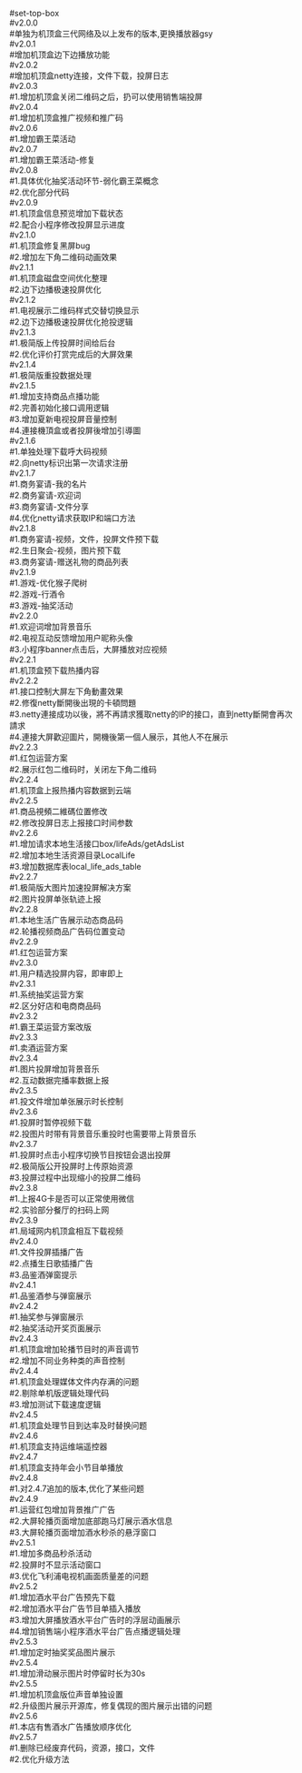 #set-top-box</br>
#v2.0.0</br>
#单独为机顶盒三代网络及以上发布的版本,更换播放器gsy</br>
#v2.0.1</br>
#增加机顶盒边下边播放功能</br>
#v2.0.2</br>
#增加机顶盒netty连接，文件下载，投屏日志</br>
#v2.0.3</br>
#1.增加机顶盒关闭二维码之后，扔可以使用销售端投屏</br>
#v2.0.4</br>
#1.增加机顶盒推广视频和推广码</br>
#v2.0.6</br>
#1.增加霸王菜活动</br>
#v2.0.7</br>
#1.增加霸王菜活动-修复</br>
#v2.0.8</br>
#1.具体优化抽奖活动环节-弱化霸王菜概念</br>
#2.优化部分代码</br>
#v2.0.9</br>
#1.机顶盒信息预览增加下载状态</br>
#2.配合小程序修改投屏显示进度</br>
#v2.1.0</br>
#1.机顶盒修复黑屏bug</br>
#2.增加左下角二维码动画效果</br>
#v2.1.1</br>
#1.机顶盒磁盘空间优化整理</br>
#2.边下边播极速投屏优化</br>
#v2.1.2</br>
#1.电视展示二维码样式交替切换显示</br>
#2.边下边播极速投屏优化抢投逻辑</br>
#v2.1.3</br>
#1.极简版上传投屏时间给后台</br>
#2.优化评价打赏完成后的大屏效果</br>
#v2.1.4</br>
#1.极简版重投数据处理</br>
#v2.1.5</br>
#1.增加支持商品点播功能</br>
#2.完善初始化接口调用逻辑</br>
#3.增加夏新电视投屏音量控制</br>
#4.連接機頂盒或者投屏後增加引導圖</br>
#v2.1.6</br>
#1.单独处理下载呼大码视频</br>
#2.向netty标识出第一次请求注册</br>
#v2.1.7</br>
#1.商务宴请-我的名片</br>
#2.商务宴请-欢迎词</br>
#3.商务宴请-文件分享</br>
#4.优化netty请求获取IP和端口方法<br>
#v2.1.8</br>
#1.商务宴请-视频，文件，投屏文件预下载</br>
#2.生日聚会-视频，图片预下载</br>
#3.商务宴请-赠送礼物的商品列表<br>
#v2.1.9</br>
#1.游戏-优化猴子爬树</br>
#2.游戏-行酒令</br>
#3.游戏-抽奖活动<br>
#v2.2.0</br>
#1.欢迎词增加背景音乐</br>
#2.电视互动反馈增加用户昵称头像</br>
#3.小程序banner点击后，大屏播放对应视频</br>
#v2.2.1</br>
#1.机顶盒预下载热播内容</br>
#v2.2.2</br>
#1.接口控制大屏左下角動畫效果</br>
#2.修復netty斷開後出現的卡頓問題</br>
#3.netty連接成功以後，將不再請求獲取netty的IP的接口，直到netty斷開會再次請求</br>
#4.連接大屏歡迎圖片，開機後第一個人展示，其他人不在展示</br>
#v2.2.3</br>
#1.红包运营方案</br>
#2.展示红包二维码时，关闭左下角二维码</br>
#v2.2.4</br>
#1.机顶盒上报热播内容数据到云端</br>
#v2.2.5</br>
#1.商品視頻二維碼位置修改</br>
#2.修改投屏日志上报接口时间参数</br>
#v2.2.6</br>
#1.增加请求本地生活接口box/lifeAds/getAdsList</br>
#2.增加本地生活资源目录LocalLife</br>
#3.增加数据库表local_life_ads_table</br>
#v2.2.7</br>
#1.极简版大图片加速投屏解决方案</br>
#2.图片投屏单张轨迹上报</br>
#v2.2.8</br>
#1.本地生活广告展示动态商品码</br>
#2.轮播视频商品广告码位置变动</br>
#v2.2.9</br>
#1.红包运营方案</br>
#v2.3.0</br>
#1.用户精选投屏内容，即审即上</br>
#v2.3.1</br>
#1.系统抽奖运营方案</br>
#2.区分好店和电商商品码</br>
#v2.3.2</br>
#1.霸王菜运营方案改版</br>
#v2.3.3</br>
#1.卖酒运营方案</br>
#v2.3.4</br>
#1.图片投屏增加背景音乐</br>
#2.互动数据完播率数据上报</br>
#v2.3.5</br>
#1.投文件增加单张展示时长控制</br>
#v2.3.6</br>
#1.投屏时暂停视频下载</br>
#2.投图片时带有背景音乐重投时也需要带上背景音乐</br>
#v2.3.7</br>
#1.投屏时点击小程序切换节目按钮会退出投屏</br>
#2.极简版公开投屏时上传原始资源</br>
#3.投屏过程中出现缩小的投屏二维码</br>
#v2.3.8</br>
#1.上报4G卡是否可以正常使用微信</br>
#2.实验部分餐厅的扫码上网</br>
#v2.3.9</br>
#1.局域网内机顶盒相互下载视频</br>
#v2.4.0</br>
#1.文件投屏插播广告</br>
#2.点播生日歌插播广告</br>
#3.品鉴酒弹窗提示</br>
#v2.4.1</br>
#1.品鉴酒参与弹窗展示</br>
#v2.4.2</br>
#1.抽奖参与弹窗展示</br>
#2.抽奖活动开奖页面展示</br>
#v2.4.3</br>
#1.机顶盒增加轮播节目时的声音调节</br>
#2.增加不同业务种类的声音控制</br>
#v2.4.4</br>
#1.机顶盒处理媒体文件内存满的问题</br>
#2.剔除单机版逻辑处理代码</br>
#3.增加测试下载速度逻辑</br>
#v2.4.5</br>
#1.机顶盒处理节目到达率及时替换问题</br>
#v2.4.6</br>
#1.机顶盒支持运维端遥控器</br>
#v2.4.7</br>
#1.机顶盒支持年会小节目单播放</br>
#v2.4.8</br>
#1.对2.4.7追加的版本,优化了某些问题</br>
#v2.4.9</br>
#1.运营红包增加背景推广广告</br>
#2.大屏轮播页面增加底部跑马灯展示酒水信息</br>
#3.大屏轮播页面增加酒水秒杀的悬浮窗口</br>
#v2.5.1</br>
#1.增加多商品秒杀活动</br>
#2.投屏时不显示活动窗口</br>
#3.优化飞利浦电视机画面质量差的问题</br>
#v2.5.2</br>
#1.增加酒水平台广告预先下载</br>
#2.增加酒水平台广告节目单插入播放</br>
#3.增加大屏播放酒水平台广告时的浮层动画展示</br>
#4.增加销售端小程序酒水平台广告点播逻辑处理</br>
#v2.5.3</br>
#1.增加定时抽奖奖品图片展示</br>
#v2.5.4</br>
#1.增加滑动展示图片时停留时长为30s</br>
#v2.5.5</br>
#1.增加机顶盒版位声音单独设置</br>
#2.升级图片展示开源库，修复偶现的图片展示出错的问题</br>
#v2.5.6</br>
#1.本店有售酒水广告播放顺序优化</br>
#v2.5.7</br>
#1.删除已经废弃代码，资源，接口，文件</br>
#2.优化升级方法</br>